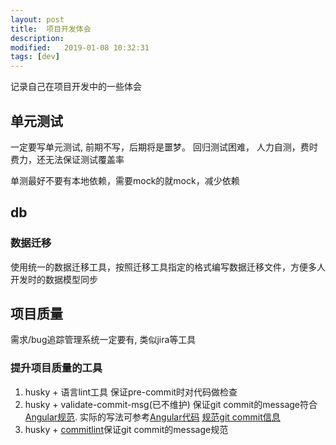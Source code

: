 ```yaml
---
layout: post
title:  项目开发体会
description: 
modified:   2019-01-08 10:32:31
tags: [dev]
---
```


记录自己在项目开发中的一些体会

## 单元测试

一定要写单元测试, 前期不写，后期将是噩梦。 回归测试困难， 人力自测，费时费力，还无法保证测试覆盖率

单测最好不要有本地依赖，需要mock的就mock，减少依赖

## db
### 数据迁移
使用统一的数据迁移工具，按照迁移工具指定的格式编写数据迁移文件，方便多人开发时的数据模型同步

## 项目质量

需求/bug追踪管理系统一定要有, 类似jira等工具

### 提升项目质量的工具
1. husky + 语言lint工具 保证pre-commit时对代码做检查
2. husky + validate-commit-msg(已不维护) 保证git commit的message符合[Angular规范][angular]. 实际的写法可参考[Angular代码][angular-github] [规范git commit信息][commit-msg]
3. husky + [commitlint][commitlint]保证git commit的message规范




[commit-msg]: http://www.ruanyifeng.com/blog/2016/01/commit_message_change_log.html
[angular]: https://docs.google.com/document/d/1QrDFcIiPjSLDn3EL15IJygNPiHORgU1_OOAqWjiDU5Y/edit#heading=h.greljkmo14y0
[angular-github]: https://github.com/angular/angular/commits/master
[commitlint]: https://github.com/conventional-changelog/commitlint

